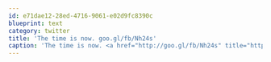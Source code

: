 ```yaml
---
id: e71dae12-28ed-4716-9061-e02d9fc8390c
blueprint: text
category: twitter
title: 'The time is now. goo.gl/fb/Nh24s'
caption: 'The time is now. <a href="http://goo.gl/fb/Nh24s" title="http://goo.gl/fb/Nh24s" class="link link_untco">goo.gl/fb/Nh24s</a>'
---
```

